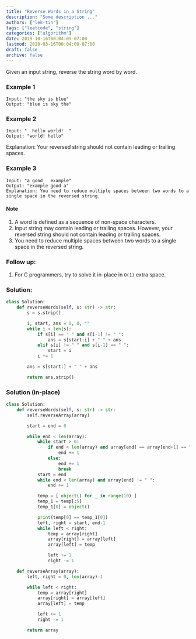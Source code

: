 ```yaml
---
title: "Reverse Words in a String"
description: "Some description ..."
authors: ["lek-tin"]
tags: ["leetcode", "string"]
categories: ["algorithm"]
date: 2019-10-16T00:04:09-07:00
lastmod: 2020-03-16T00:04:09-07:00
draft: false
archive: false
---
```

Given an input string, reverse the string word by word.

### Example 1
```
Input: "the sky is blue"
Output: "blue is sky the"
```
### Example 2
```
Input: "  hello world!  "
Output: "world! hello"
```
Explanation: Your reversed string should not contain leading or trailing spaces.
### Example 3
```
Input: "a good   example"
Output: "example good a"
Explanation: You need to reduce multiple spaces between two words to a single space in the reversed string.
```

#### Note

1. A word is defined as a sequence of non-space characters.
2. Input string may contain leading or trailing spaces. However, your reversed string should not contain leading or trailing spaces.
3. You need to reduce multiple spaces between two words to a single space in the reversed string.

### Follow up:
1. For C programmers, try to solve it in-place in `O(1)` extra space.

### Solution:
```python
class Solution:
    def reverseWords(self, s: str) -> str:
        s = s.strip()

        i, start, ans = 0, 0, ""
        while i < len(s):
            if s[i] == " " and s[i-1] != " ":
                ans = s[start:i] + " " + ans
            elif s[i] != " " and s[i-1] == " ":
                start = i
            i += 1

        ans = s[start:] + " " + ans

        return ans.strip()
```

### Solution (in-place)

```python
class Solution:
    def reverseWords(self, s: str) -> str:
        self.reverseArray(array)

        start = end = 0

        while end < len(array):
            while start > 0:
                if end < len(array) and array[end] == array[end+1] == " ":
                    end += 1
                else:
                    end += 1
                    break
            start = end
            while end < len(array) and array[end] != " ":
                end += 1

            temp = [ object() for _ in range(10) ]
            temp_1 = temp[:5]
            temp_1[0] = object()

            print(temp[0] == temp_1[0])
            left, right = start, end-1
            while left < right:
                temp = array[right]
                array[right] = array[left]
                array[left] = temp

                left += 1
                right -= 1

    def reverseArray(array):
        left, right = 0, len(array)-1

        while left < right:
            temp = array[right]
            array[right] = array[left]
            array[left] = temp

            left += 1
            right -= 1

        return array
```